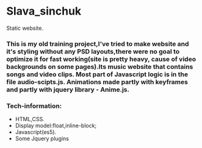 # Slava_sinchuk
Static website.

### This is my old training project,I've tried to make website and it's styling without any PSD layouts,there were no goal to optimize it for fast working(site is pretty heavy, cause of video backgrounds on some pages).Its music website that contains songs and video clips. Most part of Javascript logic is in the file audio-scipts.js. Animations made partly with keyframes and partly with jquery library - Anime.js.



### Tech-information:
- HTML,CSS.
- Display model:float,inline-block;
- Javascript(es5).
- Some Jquery plugins

